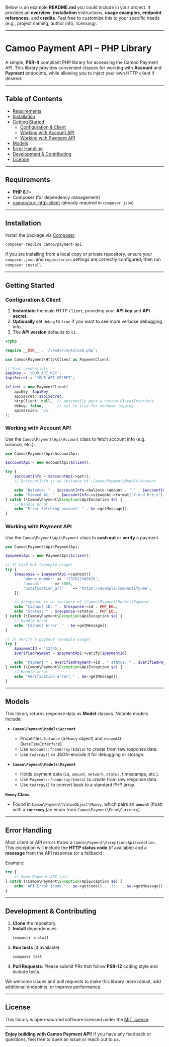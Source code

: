 Below is an example **README.md** you could include in your project. It provides an **overview**, **installation** instructions, **usage examples**, **endpoint references**, and **credits**. Feel free to customize this to your specific needs (e.g., project naming, author info, licensing).

---

# Camoo Payment API – PHP Library

A simple, **PSR-4** compliant PHP library for accessing the Camoo Payment API. This library provides convenient classes for working with **Account** and **Payment** endpoints, while allowing you to inject your own HTTP client if desired.

---

## Table of Contents

- [Requirements](#requirements)
- [Installation](#installation)
- [Getting Started](#getting-started)
    - [Configuration & Client](#configuration--client)
    - [Working with Account API](#working-with-account-api)
    - [Working with Payment API](#working-with-payment-api)
- [Models](#models)
- [Error Handling](#error-handling)
- [Development & Contributing](#development--contributing)
- [License](#license)

---

## Requirements

- **PHP 8.1+**
- Composer (for dependency management)
- [camoo/curl-http-client](https://github.com/camoo/curl-http-client) (already required in `composer.json`)

---

## Installation

Install the package via [Composer](https://getcomposer.org/):

```bash
composer require camoo/payment-api
```

If you are installing from a local copy or private repository, ensure your `composer.json` and `repositories` settings are correctly configured, then run `composer install`.

---

## Getting Started

### Configuration & Client

1. **Instantiate** the main HTTP `Client`, providing your **API key** and **API secret**.
2. **Optionally** set `debug` to `true` if you want to see more verbose debugging info.
3. The **API version** defaults to `v1`.

```php
<?php

require __DIR__ . '/vendor/autoload.php';

use Camoo\Payment\Http\Client as PaymentClient;

// Your credentials
$apiKey = 'YOUR_API_KEY';
$apiSecret = 'YOUR_API_SECRET';

$client = new PaymentClient(
    apiKey: $apiKey,
    apiSecret: $apiSecret,
    httpClient: null,  // optionally pass a custom ClientInterface
    debug: false,      // set to true for verbose logging
    apiVersion: 'v1'
);
```

### Working with Account API

Use the `Camoo\Payment\Api\Account` class to fetch account info (e.g. balance, etc.):

```php
use Camoo\Payment\Api\AccountApi;

$accountApi = new AccountApi($client);

try {
    $accountInfo = $accountApi->get();
    // $accountInfo is an instance of \Camoo\Payment\Models\Account

    echo "Balance: " . $accountInfo->balance->amount . " " . $accountInfo->balance->currency->value . PHP_EOL;
    echo "Viewed At: " . $accountInfo->viewedAt->format('Y-m-d H:i:s') . PHP_EOL;
} catch (\Camoo\Payment\Exception\ApiException $e) {
    // Handle error
    echo "Error fetching account: " . $e->getMessage();
}
```

### Working with Payment API

Use the `Camoo\Payment\Api\Payment` class to **cash out** or **verify** a payment.

```php
use Camoo\Payment\Api\PaymentApi;

$paymentApi = new PaymentApi($client);

// 1) Cash Out (example usage)
try {
    $response = $paymentApi->cashout([
        'phone_number' => '+237612345678',
        'amount'      => 5000,
        'notification_url'    => 'https://example.com/notify-me',
    ]);

    // $response is an instance of \Camoo\Payment\Models\Payment
    echo "Cashout ID: " . $response->id . PHP_EOL;
    echo "Status: " . $response->status . PHP_EOL;
} catch (\Camoo\Payment\Exception\ApiException $e) {
    // Handle error
    echo "Cashout error: " . $e->getMessage();
}

// 2) Verify a payment (example usage)
try {
    $paymentId = '12345';
    $verifiedPayment = $paymentApi->verify($paymentId);

    echo "Payment " . $verifiedPayment->id . " status: " . $verifiedPayment->status . PHP_EOL;
} catch (\Camoo\Payment\Exception\ApiException $e) {
    // Handle error
    echo "Verification error: " . $e->getMessage();
}
```

---

## Models

This library returns response data as **Model** classes. Notable models include:

- **`Camoo\Payment\Models\Account`**
    - Properties: `balance` (a `Money` object) and `viewedAt` (`DateTimeInterface`).
    - Use `Account::fromArray($data)` to create from raw response data.
    - Use `toArray()` or JSON-encode it for debugging or storage.

- **`Camoo\Payment\Models\Payment`**
    - Holds payment data (`id`, `amount`, `network`, `status`, timestamps, etc.).
    - Use `Payment::fromArray($data)` to create from raw response data.
    - Use `toArray()` to convert back to a standard PHP array.

**`Money` Class**
- Found in `Camoo\Payment\ValueObject\Money`, which pairs an **`amount`** (float) with a **`currency`** (an enum from `Camoo\Payment\Enum\Currency`).

---

## Error Handling

Most client or API errors throw a `Camoo\Payment\Exception\ApiException`. This exception will include the **HTTP status code** (if available) and a **message** from the API response (or a fallback).

Example:
```php
try {
    // Some Payment API call
} catch (\Camoo\Payment\Exception\ApiException $e) {
    echo 'API Error (code ' . $e->getCode() . '): ' . $e->getMessage();
}
```

---

## Development & Contributing

1. **Clone** the repository.
2. **Install** dependencies:
   ```bash
   composer install
   ```
3. **Run tests** (if available):
   ```bash
   composer test
   ```
4. **Pull Requests**: Please submit PRs that follow **PSR-12** coding style and include tests.

We welcome issues and pull requests to make this library more robust, add additional endpoints, or improve performance.

---

## License

This library is open-sourced software licensed under the [MIT license](LICENSE).

---

**Enjoy building with Camoo Payment API!** If you have any feedback or questions, feel free to open an issue or reach out to us.